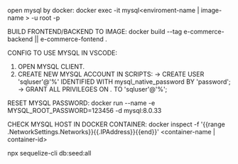 open mysql by docker:
docker exec -it <container-name> mysql<enviroment-name | image-name > -u root -p <database-name>

BUILD FRONTEND/BACKEND TO IMAGE:
docker build --tag e-commerce-backend || e-commerce-fontend .

CONFIG TO USE MYSQL IN VSCODE:

1. OPEN MYSQL CLIENT.
2. CREATE NEW MYSQL ACCOUNT IN SCRIPTS:
   -> CREATE USER 'sqluser'@'%' IDENTIFIED WITH mysql_native_password BY 'password';
   -> GRANT ALL PRIVILEGES ON _._ TO 'sqluser'@'%';

RESET MYSQL PASSWORD:
docker run --name <container-name> -e MYSQL_ROOT_PASSWORD=123456 -d mysql:8.0.33

CHECK MYSQL HOST IN DOCKER CONTAINER:
docker inspect -f '{{range .NetworkSettings.Networks}}{{.IPAddress}}{{end}}' <container-name | container-id>

npx sequelize-cli db:seed:all